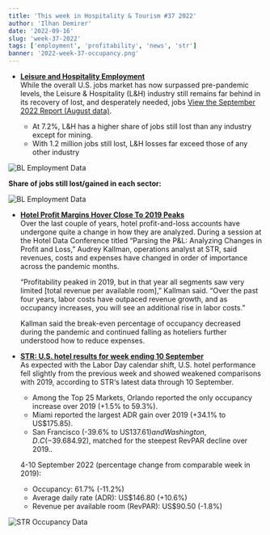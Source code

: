 ```yaml
---
title: 'This week in Hospitality & Tourism #37 2022'
author: 'Ilhan Demirer'
date: '2022-09-16'
slug: 'week-37-2022'
tags: ['employment', 'profitability', 'news', 'str']
banner: '2022-week-37-occupancy.png'
---
```

- **[Leisure and Hospitality Employment](https://www.hospitalitynet.org/news/4112342.html)**  
  While the overall U.S. jobs market has now surpassed pre-pandemic levels, the Leisure & Hospitality (L&H) industry still remains far behind in its recovery of lost, and desperately needed, jobs [View the September 2022 Report (August data)](https://www.ustravel.org/sites/default/files/2022-09/leisure-hospitality-employment_september-update.pdf).

  - At 7.2%, L&H has a higher share of jobs still lost than any industry except for mining.
  - With 1.2 million jobs still lost, L&H losses far exceed those of any other industry

![BL Employment Data](/images/blogimages/2022-week-37-employment.png)

  **Share of jobs still lost/gained in each sector:**

![BL Employment Data](/images/blogimages/2022-week-37-employment-all.png)

- **[Hotel Profit Margins Hover Close To 2019 Peaks](https://www.costar.com/article/191467173/hotel-profit-margins-hover-close-to-2019-peaks)**  
  Over the last couple of years, hotel profit-and-loss accounts have undergone quite a change in how they are analyzed. During a session at the Hotel Data Conference titled “Parsing the P&L: Analyzing Changes in Profit and Loss,” Audrey Kallman, operations analyst at STR, said revenues, costs and expenses have changed in order of importance across the pandemic months.  
  
  “Profitability peaked in 2019, but in that year all segments saw very limited [total revenue per available room],” Kallman said. “Over the past four years, labor costs have outpaced revenue growth, and as occupancy increases, you will see an additional rise in labor costs."  
  
  Kallman said the break-even percentage of occupancy decreased during the pandemic and continued falling as hoteliers further understood how to reduce expenses.

- **[STR: U.S. hotel results for week ending 10 September](https://str.com/press-release/str-us-hotel-results-week-ending-10-september)**  
  As expected with the Labor Day calendar shift, U.S. hotel performance fell slightly from the previous week and showed weakened comparisons with 2019, according to STR‘s latest data through 10 September.

  - Among the Top 25 Markets, Orlando reported the only occupancy increase over 2019 (+1.5% to 59.3%).
  - Miami reported the largest ADR gain over 2019 (+34.1% to US$175.85).
  - San Francisco (-39.6% to US$137.61) and Washington, D.C (-39.6% to US$84.92), matched for the steepest RevPAR decline over 2019..

  4-10 September 2022 (percentage change from comparable week in 2019):

  - Occupancy: 61.7% (-11.2%)
  - Average daily rate (ADR): US$146.80 (+10.6%)
  - Revenue per available room (RevPAR): US$90.50 (-1.8%)

![STR Occupancy Data](/images/blogimages/2022-week-37-occupancy.png)
